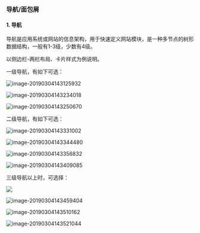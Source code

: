### 导航/面包屑

#### 1. 导航

导航是应用系统或网站的信息架构，用于快速定义网站模块，是一种多节点的树形数据结构，一般有1-3级，少数有4级。

以侧边栏-两栏布局、卡片样式为例说明。

一级导航，有如下可选：

![image-20190304143125932](./static/img/designs/layout-9.png)



![image-20190304143234018](./static/img/designs/layout-10.png)



![image-20190304143250670](./static/img/designs/layout-11.png)





二级导航，有如下可选：

![image-20190304143331002](./static/img/designs/layout-12.png)



![image-20190304143344480](./static/img/designs/layout-13.png)



![image-20190304143356832](./static/img/designs/layout-14.png)



![image-20190304143409085](./static/img/designs/layout-15.png)



三级导航以上时，可选择：

![](./static/img/designs/layout-3.png)



![image-20190304143459404](./static/img/designs/layout-16.png)



![image-20190304143510162](./static/img/designs/layout-17.png)



![image-20190304143521044](./static/img/designs/layout-18.png)